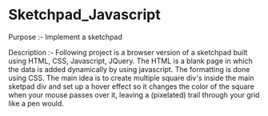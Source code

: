 # Sketchpad_Javascript

Purpose :- Implement a sketchpad

Description :- Following project is a browser version of a sketchpad built using HTML, CSS, Javascript, JQuery. The HTML is a blank page in which the data is added dynamically by using javascript. The formatting is done using CSS. The main idea is to create multiple square div's inside the main sketpad div and set up a hover effect so it changes the color of the square when your mouse passes over it, leaving a (pixelated) trail through your grid like a pen would.
